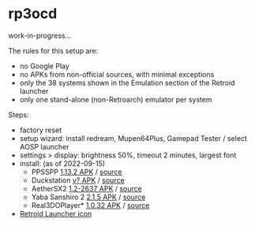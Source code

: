 # rp3ocd

work-in-progress...

The rules for this setup are:

* no Google Play
* no APKs from non-official sources, with minimal exceptions
* only the 38 systems shown in the Emulation section of the Retroid launcher
* only one stand-alone (non-Retroarch) emulator per system

Steps:

* factory reset
* setup wizard: install redream, Mupen64Plus, Gamepad Tester / select AOSP launcher
* settings > display: brightness 50%, timeout 2 minutes, largest font
* install: (as of 2022-09-15)
  * PPSSPP [1.13.2 APK](https://ppsspp.org/files/1_13_2/ppsspp.apk) / [source](https://ppsspp.org/downloads.html)
  * Duckstation [v? APK](https://www.duckstation.org/android/duckstation-android.apk) / [source](https://www.duckstation.org/android/)
  * AetherSX2 [1.2-2637 APK](https://www.aethersx2.com/archive/monthly/12899-v1.2-2637.apk) / [source](https://www.aethersx2.com/archive/)
  * Yaba Sanshiro 2 [2.1.5 APK](https://uoyabause.org//apks/YabaSanshiro-V58-2.1.5-180821-release.apk) / [source](https://uoyabause.org/static_pages/download)
  * Real3DOPlayer* [1.0.32 APK](https://archive.org/download/ru.vastness.altmer.real3doplayer-1.0.32/ru.vastness.altmer.real3doplayer-1.0.32-full.apk) / [source](https://archive.org/details/ru.vastness.altmer.real3doplayer-1.0.32)
* [Retroid Launcher icon](https://raw.githubusercontent.com/r0b0-tr0n/rp3ocd/main/grunt.webp)
